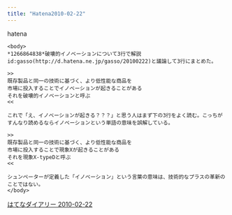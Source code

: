 ```yaml
---
title: "Hatena2010-02-22"
---
```


hatena

```
<body>
*1266864838*破壊的イノベーションについて3行で解説
id:gasso(http://d.hatena.ne.jp/gasso/20100222)と議論して3行にまとめた。

>>
既存製品と同一の技術に基づく、より低性能な商品を
市場に投入することでイノベーションが起きることがある
それを破壊的イノベーションと呼ぶ
<<

これで「え、イノベーションが起きる？？？」と思う人はまず下の3行をよく読む。こっちがすんなり読めるならイノベーションという単語の意味を誤解している。

>>
既存製品と同一の技術に基づく、より低性能な商品を
市場に投入することで現象Xが起きることがある
それを現象X-typeDと呼ぶ
<<

シュンペーターが定義した「イノベーション」という言葉の意味は、技術的なプラスの革新のことではない。
</body>
```


[はてなダイアリー 2010-02-22](https://nishiohirokazu.hatenadiary.org/archive/2010/02/22)